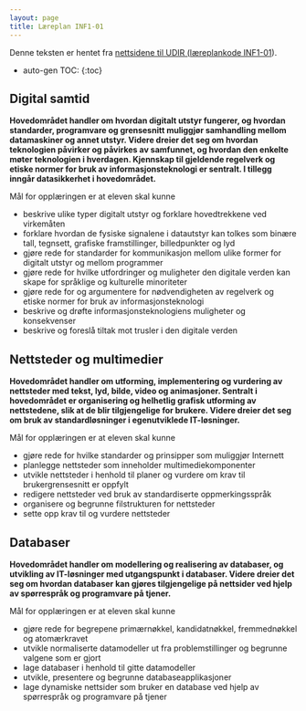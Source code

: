 ```yaml
---
layout: page
title: Læreplan INF1-01
---
```


Denne teksten er hentet fra [nettsidene til UDIR (læreplankode INF1-01](http://www.udir.no/kl06/INF1-01/Kompetansemaal/?arst=1858830315&kmsn=130796664)).

* auto-gen TOC:
{:toc}

## Digital samtid

**Hovedområdet handler om hvordan digitalt utstyr fungerer, og hvordan standarder, programvare og grensesnitt muliggjør samhandling mellom datamaskiner og annet utstyr. Videre dreier det seg om hvordan teknologien påvirker og påvirkes av samfunnet, og hvordan den enkelte møter teknologien i hverdagen. Kjennskap til gjeldende regelverk og etiske normer for bruk av informasjonsteknologi er sentralt. I tillegg inngår datasikkerhet i hoved­området.**

Mål for opplæringen er at eleven skal kunne

* beskrive ulike typer digitalt utstyr og forklare hovedtrekkene ved virkemåten
* forklare hvordan de fysiske signalene i datautstyr kan tolkes som binære tall, tegnsett, grafiske framstillinger, billedpunkter og lyd
* gjøre rede for standarder for kommunikasjon mellom ulike former for digitalt utstyr og mellom programmer
* gjøre rede for hvilke utfordringer og muligheter den digitale verden kan skape for språklige og kulturelle minoriteter
* gjøre rede for og argumentere for nødvendigheten av regelverk og etiske normer for bruk av informasjonsteknologi
* beskrive og drøfte informasjonsteknologiens muligheter og konsekvenser
* beskrive og foreslå tiltak mot trusler i den digitale verden

## Nettsteder og multimedier

**Hovedområdet handler om utforming, implementering og vurdering av nettsteder med tekst, lyd, bilde, video og animasjoner. Sentralt i hovedområdet er organisering og helhetlig grafisk utforming av nettstedene, slik at de blir tilgjengelige for brukere. Videre dreier det seg om bruk av standardløsninger i egenutviklede IT-løsninger.**

Mål for opplæringen er at eleven skal kunne

* gjøre rede for hvilke standarder og prinsipper som muliggjør Internett
* planlegge nettsteder som inneholder multimediekomponenter
* utvikle nettsteder i henhold til planer og vurdere om krav til brukergrensesnitt er oppfylt
* redigere nettsteder ved bruk av standardiserte oppmerkingsspråk
* organisere og begrunne filstrukturen for nettsteder
* sette opp krav til og vurdere nettsteder

## Databaser

**Hovedområdet handler om modellering og realisering av databaser, og utvikling av IT-løsninger med utgangspunkt i databaser. Videre dreier det seg om hvordan databaser kan gjøres tilgjengelige på nettsider ved hjelp av spørrespråk og programvare på tjener.**

Mål for opplæringen er at eleven skal kunne

* gjøre rede for begrepene primærnøkkel, kandidatnøkkel, fremmednøkkel og atomærkravet
* utvikle normaliserte datamodeller ut fra problemstillinger og begrunne valgene som er gjort
* lage databaser i henhold til gitte datamodeller
* utvikle, presentere og begrunne databaseapplikasjoner
* lage dynamiske nettsider som bruker en database ved hjelp av spørrespråk og programvare på tjener
